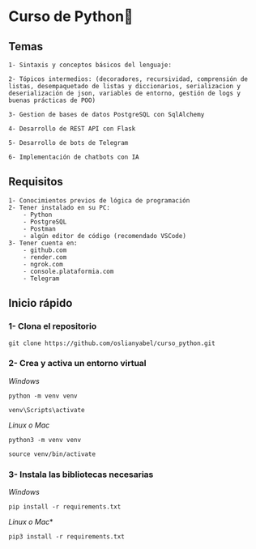 # Curso de Python🐍

## **Temas**
    1- Sintaxis y conceptos básicos del lenguaje:

    2- Tópicos intermedios: (decoradores, recursividad, comprensión de listas, desempaquetado de listas y diccionarios, serializacion y deserialización de json, variables de entorno, gestión de logs y buenas prácticas de POO)

    3- Gestion de bases de datos PostgreSQL con SqlAlchemy

    4- Desarrollo de REST API con Flask

    5- Desarrollo de bots de Telegram

    6- Implementación de chatbots con IA

## **Requisitos**
    1- Conocimientos previos de lógica de programación
    2- Tener instalado en su PC:
        - Python
        - PostgreSQL
        - Postman
        - algún editor de código (recomendado VSCode)
    3- Tener cuenta en:
        - github.com
        - render.com
        - ngrok.com
        - console.plataformia.com
        - Telegram

## **Inicio rápido**

### 1- Clona el repositorio 

`git clone https://github.com/oslianyabel/curso_python.git`

### 2- Crea y activa un entorno virtual

*Windows* 

`python -m venv venv`

`venv\Scripts\activate`

*Linux o Mac*

`python3 -m venv venv`

`source venv/bin/activate`

### 3- Instala las bibliotecas necesarias

*Windows* 

`pip install -r requirements.txt`

*Linux o Mac**

`pip3 install -r requirements.txt`